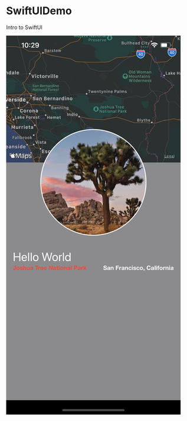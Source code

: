 # SwiftUIDemo
Intro to SwiftUI

![Default View](https://github.com/Donkemezuo/SwiftUIDemo/blob/master/SwiftUIDemo/Images/JTNationalPark.png)
